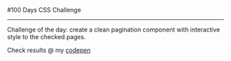 #100 Days CSS Challenge

---

Challenge of the day: create a clean pagination component with interactive style to the checked pages.

Check results @ my [codepen](https://codepen.io/jennifer-ellen-magpantay/pen/xxRXBzW)